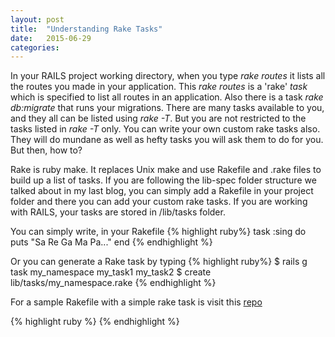 ```yaml
---
layout: post
title:  "Understanding Rake Tasks"
date:   2015-06-29
categories:
---
```

<body>
<p>
In your RAILS project working directory, when you type <em>rake routes</em> it
lists all the routes you made in your application. This <em>rake routes</em> is a 'rake' <em>task</em> which is specified to list all routes in an application. Also there is a task <em>rake db:migrate</em> that runs your migrations. There are many tasks available to you, and they all can be listed using <em>rake -T</em>. But you are not restricted to the tasks listed in <em>rake -T</em> only. You can write your own custom rake tasks also. They will do mundane as well as hefty tasks you will ask them to do for you. But then, how to?
</p>
<p>
Rake is ruby make. It replaces Unix make and use Rakefile and .rake
files to build up a list of tasks. If you are following the lib-spec folder
structure we talked about in my last blog, you can simply add a Rakefile
in your project folder and there you can add your custom rake tasks. If you are
working with RAILS, your tasks are stored in /lib/tasks folder.
</p>
<p>
You can simply write, in your Rakefile
{% highlight ruby%}
task :sing do
  puts "Sa Re Ga Ma Pa..."
end
{% endhighlight %}
</p>
<p>
Or you can generate a Rake task by typing
{% highlight ruby%}
$ rails g task my_namespace my_task1 my_task2
$ create lib/tasks/my_namespace.rake
{% endhighlight %}
</p>
<p>
For a sample Rakefile with a simple rake task is visit this <a href="https://github.com/hogaur/Line">repo</a>
</p>
{% highlight ruby %}
{% endhighlight  %}
</body>
